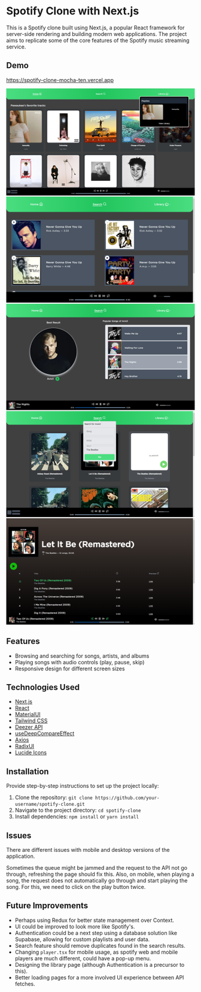 # Spotify Clone with Next.js

This is a Spotify clone built using Next.js, a popular React framework for server-side rendering and building modern web applications. The project aims to replicate some of the core features of the Spotify music streaming service.

## Demo

https://spotify-clone-mocha-ten.vercel.app

![Home Page](https://github.com/Pewaukee/spotify-clone/blob/master/demo/home.png)
![Search Page (Song)](https://github.com/Pewaukee/spotify-clone/blob/master/demo/song_search.png)
![Search Page (Artist)](https://github.com/Pewaukee/spotify-clone/blob/master/demo/artist.png)
![Search Page (Album)](https://github.com/Pewaukee/spotify-clone/blob/master/demo/search_album.png)
![Playlists Page](https://github.com/Pewaukee/spotify-clone/blob/master/demo/playlist.png)

## Features

- Browsing and searching for songs, artists, and albums
- Playing songs with audio controls (play, pause, skip)
- Responsive design for different screen sizes

## Technologies Used

- [Next.js](https://nextjs.org)
- [React](https://react.dev)
- [MaterialUI](https://mui.com/material-ui/)
- [Tailwind CSS](https://tailwindcss.com)
- [Deezer API](https://developers.deezer.com/api)
- [useDeepCompareEffect](https://github.com/kentcdodds/use-deep-compare-effect)
- [Axios](https://axios-http.com/docs/intro)
- [RadixUI](https://www.radix-ui.com/docs/primitives/overview/introduction)
- [Lucide Icons](https://lucide.dev)

## Installation

Provide step-by-step instructions to set up the project locally:

1. Clone the repository: `git clone https://github.com/your-username/spotify-clone.git`
2. Navigate to the project directory: `cd spotify-clone`
3. Install dependencies: `npm install` or `yarn install`

## Issues

There are different issues with mobile and desktop versions of the application.

Sometimes the queue might be jammed and the request to the API not go through, refreshing the page should fix this. Also, on mobile, when playing a song, the request does not automatically go through and start playing the song. For this, we need to click on the play button twice.

## Future Improvements

- Perhaps using Redux for better state management over Context. 
- UI could be improved to look more like Spotify's. 
- Authentication could be a next step using a database solution like Supabase, allowing for custom playlists and user data.
- Search feature should remove duplicates found in the search results.
- Changing `player.tsx` for mobile usage, as spotify web and mobile players are much different, could have a pop-up menu.
- Designing the library page (although Authentication is a precursor to this).
- Better loading pages for a more involved UI experience between API fetches.
